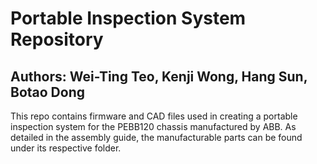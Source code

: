 # Portable Inspection System Repository
## Authors: Wei-Ting Teo, Kenji Wong, Hang Sun, Botao Dong

This repo contains firmware and CAD files used in creating a portable inspection system for the PEBB120 chassis manufactured by ABB. As detailed in the assembly guide, the manufacturable parts can be found under its respective folder.
